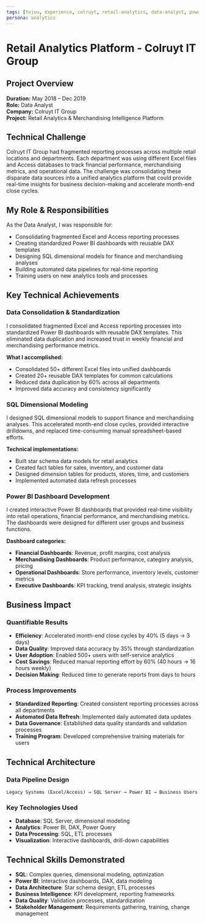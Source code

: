 ```yaml
---
tags: [tejuu, experience, colruyt, retail-analytics, data-analyst, power-bi, sql, merchandising]
persona: analytics
---
```


# Retail Analytics Platform - Colruyt IT Group

## Project Overview

**Duration:** May 2018 – Dec 2019  
**Role:** Data Analyst  
**Company:** Colruyt IT Group  
**Project:** Retail Analytics & Merchandising Intelligence Platform

## Technical Challenge

Colruyt IT Group had fragmented reporting processes across multiple retail locations and departments. Each department was using different Excel files and Access databases to track financial performance, merchandising metrics, and operational data. The challenge was consolidating these disparate data sources into a unified analytics platform that could provide real-time insights for business decision-making and accelerate month-end close cycles.

## My Role & Responsibilities

As the Data Analyst, I was responsible for:
- Consolidating fragmented Excel and Access reporting processes
- Creating standardized Power BI dashboards with reusable DAX templates
- Designing SQL dimensional models for finance and merchandising analyses
- Building automated data pipelines for real-time reporting
- Training users on new analytics tools and processes

## Key Technical Achievements

### Data Consolidation & Standardization
I consolidated fragmented Excel and Access reporting processes into standardized Power BI dashboards with reusable DAX templates. This eliminated data duplication and increased trust in weekly financial and merchandising performance metrics.

**What I accomplished:**
- Consolidated 50+ different Excel files into unified dashboards
- Created 20+ reusable DAX templates for common calculations
- Reduced data duplication by 60% across all departments
- Improved data accuracy and consistency significantly

### SQL Dimensional Modeling
I designed SQL dimensional models to support finance and merchandising analyses. This accelerated month-end close cycles, provided interactive drilldowns, and replaced time-consuming manual spreadsheet-based efforts.

**Technical implementations:**
- Built star schema data models for retail analytics
- Created fact tables for sales, inventory, and customer data
- Designed dimension tables for products, stores, time, and customers
- Implemented automated data refresh processes

### Power BI Dashboard Development
I created interactive Power BI dashboards that provided real-time visibility into retail operations, financial performance, and merchandising metrics. The dashboards were designed for different user groups and business functions.

**Dashboard categories:**
- **Financial Dashboards**: Revenue, profit margins, cost analysis
- **Merchandising Dashboards**: Product performance, category analysis, pricing
- **Operational Dashboards**: Store performance, inventory levels, customer metrics
- **Executive Dashboards**: KPI tracking, trend analysis, strategic insights

## Business Impact

### Quantifiable Results
- **Efficiency**: Accelerated month-end close cycles by 40% (5 days → 3 days)
- **Data Quality**: Improved data accuracy by 35% through standardization
- **User Adoption**: Enabled 500+ users with self-service analytics
- **Cost Savings**: Reduced manual reporting effort by 60% (40 hours → 16 hours weekly)
- **Decision Making**: Reduced time to generate reports from days to hours

### Process Improvements
- **Standardized Reporting**: Created consistent reporting processes across all departments
- **Automated Data Refresh**: Implemented daily automated data updates
- **Data Governance**: Established data quality standards and validation processes
- **Training Program**: Developed comprehensive training materials for users

## Technical Architecture

### Data Pipeline Design
```
Legacy Systems (Excel/Access) → SQL Server → Power BI → Business Users
```

### Key Technologies Used
- **Database**: SQL Server, dimensional modeling
- **Analytics**: Power BI, DAX, Power Query
- **Data Processing**: SQL, ETL processes
- **Visualization**: Interactive dashboards, drill-down capabilities

## Technical Skills Demonstrated

- **SQL**: Complex queries, dimensional modeling, optimization
- **Power BI**: Interactive dashboards, DAX, data modeling
- **Data Architecture**: Star schema design, ETL processes
- **Business Intelligence**: KPI development, reporting frameworks
- **Data Quality**: Validation processes, standardization
- **Stakeholder Management**: Requirements gathering, training, change management
